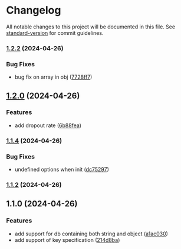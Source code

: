 # Changelog

All notable changes to this project will be documented in this file. See [standard-version](https://github.com/conventional-changelog/standard-version) for commit guidelines.

### [1.2.2](https://github.com/momingse/fzearch/compare/v1.2.0...v1.2.2) (2024-04-26)


### Bug Fixes

* bug fix on array in obj ([7728ff7](https://github.com/momingse/fzearch/commit/7728ff700b740108913032dacf8c258d3fc2383e))

## [1.2.0](https://github.com/momingse/fzearch/compare/v1.1.4...v1.2.0) (2024-04-26)


### Features

* add dropout rate ([6b88fea](https://github.com/momingse/fzearch/commit/6b88fea69b1f4301911cae84cd5bf6a182475dec))

### [1.1.4](https://github.com/momingse/fzearch/compare/v1.1.2...v1.1.4) (2024-04-26)


### Bug Fixes

* undefined options when init ([dc75297](https://github.com/momingse/fzearch/commit/dc752970452c6da9c6610455c23326b75ef3a375))

### [1.1.2](https://github.com/momingse/fzearch/compare/v1.1.0...v1.1.2) (2024-04-26)

## 1.1.0 (2024-04-26)


### Features

* add support for db containing both string and object ([a1ac030](https://github.com/momingse/fzearch/commit/a1ac030bd0d9e504793ce04ac3c3caef2f37900e))
* add support of key specification ([214d8ba](https://github.com/momingse/fzearch/commit/214d8ba9a612f9e4811c484f757ed7c43191780c))
